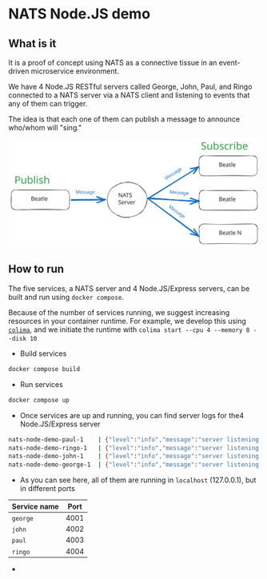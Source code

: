 # NATS Node.JS demo

## What is it

It is a proof of concept using NATS as a connective tissue in an event-driven microservice environment.

We have 4 Node.JS RESTful servers called George, John, Paul, and Ringo connected to a NATS server via a NATS client and listening to events that any of them can trigger.

The idea is that each one of them can publish a message to announce who/whom will "sing."

![NATS Node.JS demo diagram](docs/assets/nats-node-demo.svg)

## How to run

The five services, a NATS server and 4 Node.JS/Express servers, can be built and run using `docker compose`.

Because of the number of services running, we suggest increasing resources in your container runtime. For example, we develop this using [`colima`](https://github.com/abiosoft/colima), and we initiate the runtime with `colima start --cpu 4 --memory 8 --disk 10`

- Build services

```sh
docker compose build
```

- Run services

```sh
docker compose up
```

- Once services are up and running, you can find server logs for the4 Node.JS/Express server

```sh
nats-node-demo-paul-1    | {"level":"info","message":"server listening 📡 {\"HOST\":\"127.0.0.1\",\"PORT\":\"4003\"}","timestamp":"2023-05-29T09:09:52.911Z"}
nats-node-demo-ringo-1   | {"level":"info","message":"server listening 📡 {\"HOST\":\"127.0.0.1\",\"PORT\":\"4004\"}","timestamp":"2023-05-29T09:09:53.149Z"}
nats-node-demo-john-1    | {"level":"info","message":"server listening 📡 {\"HOST\":\"127.0.0.1\",\"PORT\":\"4002\"}","timestamp":"2023-05-29T09:09:53.164Z"}
nats-node-demo-george-1  | {"level":"info","message":"server listening 📡 {\"HOST\":\"127.0.0.1\",\"PORT\":\"4001\"}","timestamp":"2023-05-29T09:09:53.179Z"}
```

- As you can see here, all of them are running in `localhost` (127.0.0.1), but in different ports

| Service name | Port |
| ------------ | ---- |
| `george`     | 4001 |
| `john`       | 4002 |
| `paul`       | 4003 |
| `ringo`      | 4004 |

-

